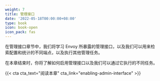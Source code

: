 ```yaml
---
weight: 7
title: 管理接口
date: '2022-05-18T00:00:00+08:00'
type: book
icon: book-open
icon_pack: fas
---
```


在管理接口章节中，我们将学习 Envoy 所暴露的管理接口，以及我们可以用来检索配置和统计的不同端点，以及执行其他管理任务。

在本章结束时，你将了解如何启用管理接口以及我们可以通过它执行的不同任务。

{{< cta cta_text="阅读本章" cta_link="enabling-admin-interface" >}}